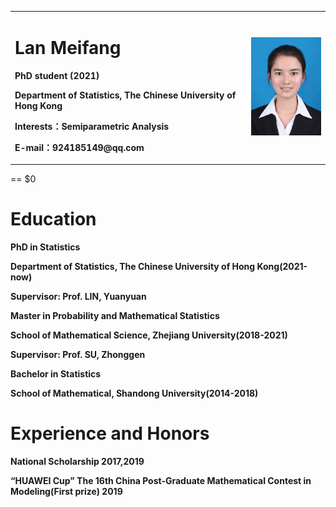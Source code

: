 <table border="0">
  <tr>
    <td width="75%">
      <h1>Lan Meifang</h1>
      <p><b>PhD student (2021)</b></p>
      <p><b>Department of Statistics, The Chinese University of Hong Kong</b></p>
      <p><b>Interests：Semiparametric Analysis</b></p>
      <p><b>E-mail：924185149@qq.com</b></p>      
    </td>
    <td width="25%">
      <img src="zhengjianzhao.JPG" width="100%">  
    </td>
  </tr>
</table> == $0
<h1>Education </h1>
<p><b>PhD in Statistics </b></p>
<p><b>Department of Statistics, The Chinese University of Hong Kong(2021-now) </b></p>
<p><b>Supervisor: Prof. LIN, Yuanyuan</b></p>
<p><b>Master in Probability and Mathematical Statistics </b></p>
<p><b>School of Mathematical Science, Zhejiang University(2018-2021)</b></p> 
<p><b>Supervisor: Prof. SU, Zhonggen</b></p>
<p><b>Bachelor in Statistics </b></p>
<p><b>School of Mathematical, Shandong University(2014-2018)</b></p>
<h1>Experience and Honors </h1>
<p><b>National Scholarship  2017,2019 </b></p>
<p><b>“HUAWEI Cup” The 16th China Post-Graduate Mathematical Contest in Modeling(First prize) 2019 </b></p>
